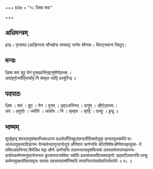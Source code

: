 +++
title = "१८ धिष्वा शवः"

+++
## अधिमन्त्रम्
इन्द्रः। गृत्समद (आङ्गिरसः शौनहोत्रः पश्चाद्) भार्गवः शौनकः। विराट्स्थाना त्रिष्टुप्।

## मन्त्रः
धि॒ष्वा शवः॑ शूर॒ येन॑ वृ॒त्रम॒वाभि॑न॒द्दानु॑मौर्णवा॒भम् ।  
अपा॑वृणो॒र्ज्योति॒रार्या॑य॒ नि स॑व्य॒तः सा॑दि॒ दस्यु॑रिन्द्र ॥

## पदपाठः
धि॒ष्व । शवः॑ । शू॒र॒ । येन॑ । वृ॒त्रम् । अ॒व॒ऽअभि॑नत् । दानु॑म् । औ॒र्ण॒ऽवा॒भम् ।  
अप॑ । अ॒वृ॒णोः॒ । ज्योतिः॑ । आर्या॑य । नि । स॒व्य॒तः । सा॒दि॒ । दस्युः॑ । इ॒न्द्र॒ ॥

## भाष्यम्
शूरहेइन्द्र शवस्तादृशंबलन्धिष्वधारय दधातेर्लोटिबहुलंछन्दसीतिशपोलुक् छन्दस्युभयथेति वा- आर्धधातुकत्वादिडागमः येनबलेनदानुन्दानोःपुत्रं और्णवाभं ऊर्णनाभिः कीटविशेषःऔर्णवाभइत्युच्य- ते तमिवअवाभिनत् बिभेदिथ यद्वा और्णः ऊर्णनाभिः तदाभन्तत्सदृशमित्यर्थः ततस्तमोरूपस्यहनना- दार्यायकर्मणामनुष्ठात्रेजनाय कुत्सायराजर्षयेवा ज्योतिः प्रकाशकमादित्यमपावृणोः उद्घाटितवानसि दस्युः कर्मणामुपक्षपयितासवृत्रः सव्यतः तवसव्यपार्श्वेनिषादि त्वयानितरांसन्नोबाधितोवर्तते ॥ १८ ॥